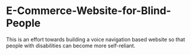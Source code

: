 # E-Commerce-Website-for-Blind-People
This is an effort towards building a voice navigation based website so that people with disabilities can become more self-reliant.
